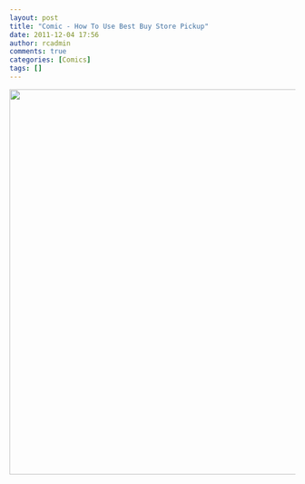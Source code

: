 ```yaml
---
layout: post
title: "Comic - How To Use Best Buy Store Pickup"
date: 2011-12-04 17:56
author: rcadmin
comments: true
categories: [Comics]
tags: []
---
```

<a href="http://bitsmack.com/wp/2011/12/04/comic-how-to-u…y-store-pickup/ ?"><img src="http://dl.bitsmack.com/uploads/2011/12/20111204.jpg" alt="" title="Normally I would think that this was an isolated incident with me except that it also happened to every person that was ahead of me in line." width="680" height="680" class="alignnone size-full wp-image-2307" /></a>
